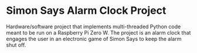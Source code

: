 # Simon Says Alarm Clock Project

Hardware/software project that implements multi-threaded Python code meant to be run on a Raspberry Pi Zero W. The project is an alarm clock that engages the user in an electronic game of Simon Says to keep the alarm shut off.
